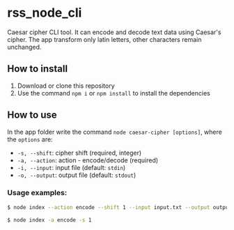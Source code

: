 # rss_node_cli


Caesar cipher CLI tool.
It can encode and decode text data using Caesar's cipher.
The app transform only latin letters, other characters remain unchanged.

## How to install

1. Download or clone this repository
2. Use the command `npm i` or `npm install` to install the dependencies

## How to use

In the app folder write the command `node caesar-cipher [options]`, where the `options` are:
* `-s, --shift`: cipher shift (required, integer)
* `-a, --action`: action - encode/decode (required)
* `-i, --input`: input file (default: `stdin`)
* `-o, --output`: output file (default: `stdout`)

### Usage examples:

```bash
$ node index --action encode --shift 1 --input input.txt --output output.txt

$ node index -a encode -s 1 
```
